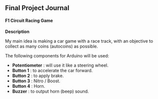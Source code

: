 ## Final Project Journal

#### F1 Circuit Racing Game

**Description**

My main idea is making a car game with a race track, with an objective to collect as many coins (autocoins) as possible.  

The following components for Arduino will be used:

- **Potentiometer** : will use it like a steering wheel.
- **Button 1** : to accelerate the car forward.
- **Button 2** : to apply brake.
- **Button 3** : Nitro / Boost.
- **Button 4** : Horn.
- **Buzzer** : to output horn (beep) sound.
